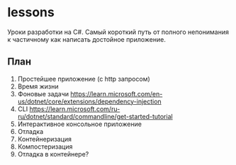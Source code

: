 # lessons

Уроки разработки на C#. Самый короткий путь от полного непонимания к частичному как написать достойное приложение.

## План

1. Простейшее приложение (с http запросом)
2. Время жизни
3. Фоновые задачи https://learn.microsoft.com/en-us/dotnet/core/extensions/dependency-injection
4. CLI https://learn.microsoft.com/ru-ru/dotnet/standard/commandline/get-started-tutorial
5. Интерактивное консольное приложение
6. Отладка
7. Контейнеризация
8. Компостеризация
9. Отладка в контейнере?
